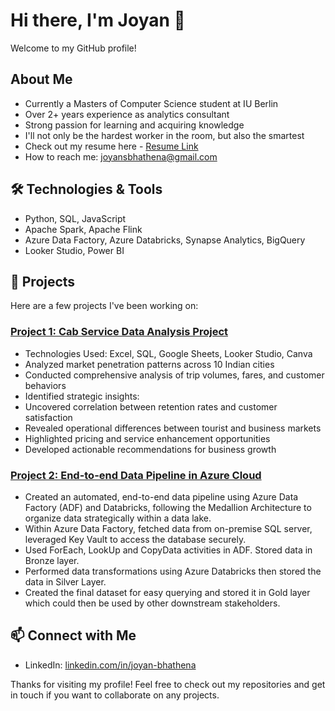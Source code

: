 # Hi there, I'm Joyan 👋

Welcome to my GitHub profile!

## About Me
- Currently a Masters of Computer Science student at IU Berlin
- Over 2+ years experience as analytics consultant
- Strong passion for learning and acquiring knowledge
- I'll not only be the hardest worker in the room, but also the smartest
- Check out my resume here - [Resume Link](https://www.canva.com/design/DAGY1eJb7rY/cPs-aLqBOfumz6LUDhIZQg/view?utm_content=readme&utm_campaign=github&utm_medium=link2&utm_source=uniquelinks&utlId=h1b77caee1a)
- How to reach me: [joyansbhathena@gmail.com](mailto:joyansbhathena@gmail.com)

## 🛠️ Technologies & Tools
- Python, SQL, JavaScript
- Apache Spark, Apache Flink
- Azure Data Factory, Azure Databricks, Synapse Analytics, BigQuery
- Looker Studio, Power BI
## 🚀 Projects
Here are a few projects I've been working on:

### [Project 1: Cab Service Data Analysis Project](https://github.com/Joyan9/good_cabs_analysis)
- Technologies Used: Excel, SQL, Google Sheets, Looker Studio, Canva
- Analyzed market penetration patterns across 10 Indian cities
- Conducted comprehensive analysis of trip volumes, fares, and customer behaviors
- Identified strategic insights:
- Uncovered correlation between retention rates and customer satisfaction
- Revealed operational differences between tourist and business markets
- Highlighted pricing and service enhancement opportunities
- Developed actionable recommendations for business growth

### [Project 2: End-to-end Data Pipeline in Azure Cloud](https://github.com/Joyan9/adventure-works-azure-data-engineering-project)
- Created an automated, end-to-end data pipeline using Azure Data Factory (ADF) and Databricks, following the Medallion Architecture to organize data strategically within a data lake.
- Within Azure Data Factory, fetched data from on-premise SQL server, leveraged Key Vault to access the database securely.
- Used ForEach, LookUp and CopyData activities in ADF. Stored data in Bronze layer.
- Performed data transformations using Azure Databricks then stored the data in Silver Layer.
- Created the final dataset for easy querying and stored it in Gold layer which could then be used by other downstream stakeholders.

## 📫 Connect with Me
- LinkedIn: [linkedin.com/in/joyan-bhathena](https://www.linkedin.com/in/joyan-bhathena/)

Thanks for visiting my profile! Feel free to check out my repositories and get in touch if you want to collaborate on any projects.
